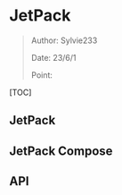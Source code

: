 # JetPack

> Author: Sylvie233
>
> Date: 23/6/1
>
> Point:

[TOC]

## JetPack







## JetPack Compose





## API



